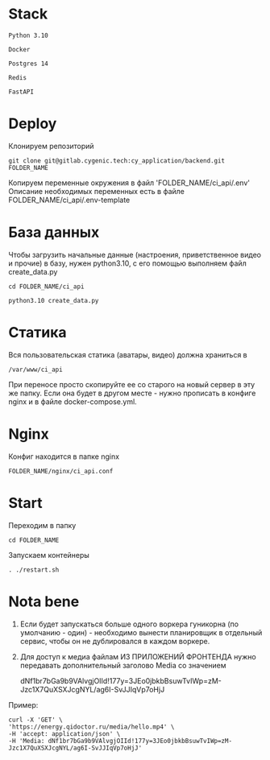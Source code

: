 # Stack

    Python 3.10

    Docker

    Postgres 14

    Redis

    FastAPI

# Deploy

Клонируем репозиторий

    git clone git@gitlab.cygenic.tech:cy_application/backend.git FOLDER_NAME

Копируем переменные окружения в файл 'FOLDER_NAME/ci_api/.env'
Описание необходимых переменных есть в файле FOLDER_NAME/ci_api/.env-template

# База данных

Чтобы загрузить начальные данные (настроения, приветственное видео и прочие)
в базу, нужен python3.10, с его помощью выполняем файл create_data.py

    cd FOLDER_NAME/ci_api

    python3.10 create_data.py


# Статика

Вся пользовательская статика (аватары, видео) должна храниться в

    /var/www/ci_api

При переносе просто скопируйте ее со старого на новый сервер в эту же папку.
Если она будет в другом месте - нужно прописать в конфиге nginx и в файле
docker-compose.yml.

# Nginx

Конфиг находится в папке nginx

    FOLDER_NAME/nginx/ci_api.conf

# Start

Переходим в папку

    cd FOLDER_NAME

Запускаем контейнеры

    . ./restart.sh

# Nota bene

1. Если будет запускаться больше одного воркера гуникорна (по умолчанию - один) - необходимо вынести планировщик
в отдельный сервис, чтобы он не дублировался в каждом воркере.

2. Для доступ к медиа файлам ИЗ ПРИЛОЖЕНИЙ ФРОНТЕНДА нужно передавать дополнительный заголово Media со значением

    dNf1br7bGa9b9VAlvgjOIId!177y=3JEo0jbkbBsuwTvIWp=zM-Jzc1X7QuXSXJcgNYL/ag6I-SvJJIqVp7oHjJ

Пример:

    curl -X 'GET' \
    'https://energy.qidoctor.ru/media/hello.mp4' \
    -H 'accept: application/json' \
    -H 'Media: dNf1br7bGa9b9VAlvgjOIId!177y=3JEo0jbkbBsuwTvIWp=zM-Jzc1X7QuXSXJcgNYL/ag6I-SvJJIqVp7oHjJ'
